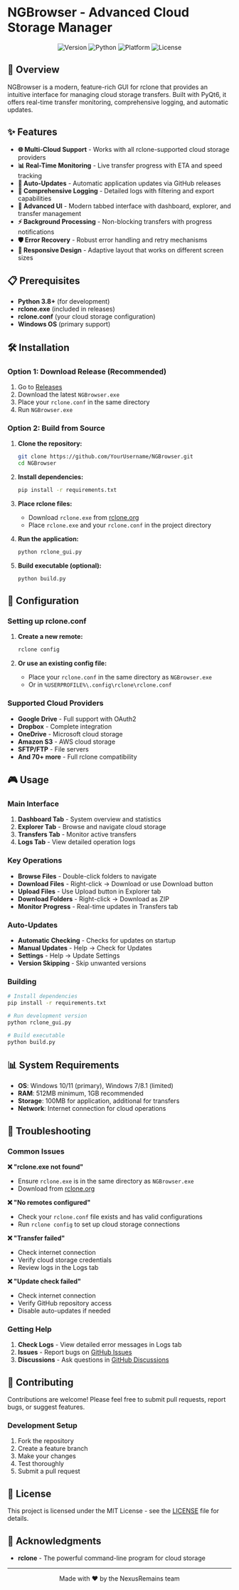 # NGBrowser - Advanced Cloud Storage Manager

<div align="center">
  <img src="https://img.shields.io/badge/Version-1.0.0-blue.svg" alt="Version">
  <img src="https://img.shields.io/badge/Python-3.8+-green.svg" alt="Python">
  <img src="https://img.shields.io/badge/Platform-Windows-lightgrey.svg" alt="Platform">
  <img src="https://img.shields.io/badge/License-MIT-yellow.svg" alt="License">
</div>

## 🚀 Overview

NGBrowser is a modern, feature-rich GUI for rclone that provides an intuitive interface for managing cloud storage transfers. Built with PyQt6, it offers real-time transfer monitoring, comprehensive logging, and automatic updates.

## ✨ Features

- **🌐 Multi-Cloud Support** - Works with all rclone-supported cloud storage providers
- **📊 Real-Time Monitoring** - Live transfer progress with ETA and speed tracking
- **🔄 Auto-Updates** - Automatic application updates via GitHub releases
- **📝 Comprehensive Logging** - Detailed logs with filtering and export capabilities
- **🎯 Advanced UI** - Modern tabbed interface with dashboard, explorer, and transfer management
- **⚡ Background Processing** - Non-blocking transfers with progress notifications
- **🛡️ Error Recovery** - Robust error handling and retry mechanisms
- **📱 Responsive Design** - Adaptive layout that works on different screen sizes

## 📋 Prerequisites

- **Python 3.8+** (for development)
- **rclone.exe** (included in releases)
- **rclone.conf** (your cloud storage configuration)
- **Windows OS** (primary support)

## 🛠️ Installation

### Option 1: Download Release (Recommended)
1. Go to [Releases](https://github.com/YourUsername/NGBrowser/releases)
2. Download the latest `NGBrowser.exe`
3. Place your `rclone.conf` in the same directory
4. Run `NGBrowser.exe`

### Option 2: Build from Source
1. **Clone the repository:**
   ```bash
   git clone https://github.com/YourUsername/NGBrowser.git
   cd NGBrowser
   ```

2. **Install dependencies:**
   ```bash
   pip install -r requirements.txt
   ```

3. **Place rclone files:**
   - Download `rclone.exe` from [rclone.org](https://rclone.org/downloads/)
   - Place `rclone.exe` and your `rclone.conf` in the project directory

4. **Run the application:**
   ```bash
   python rclone_gui.py
   ```

5. **Build executable (optional):**
   ```bash
   python build.py
   ```

## 🔧 Configuration

### Setting up rclone.conf

1. **Create a new remote:**
   ```bash
   rclone config
   ```

2. **Or use an existing config file:**
   - Place your `rclone.conf` in the same directory as `NGBrowser.exe`
   - Or in `%USERPROFILE%\.config\rclone\rclone.conf`

### Supported Cloud Providers

- **Google Drive** - Full support with OAuth2
- **Dropbox** - Complete integration
- **OneDrive** - Microsoft cloud storage
- **Amazon S3** - AWS cloud storage
- **SFTP/FTP** - File servers
- **And 70+ more** - Full rclone compatibility

## 🎮 Usage

### Main Interface

1. **Dashboard Tab** - System overview and statistics
2. **Explorer Tab** - Browse and navigate cloud storage
3. **Transfers Tab** - Monitor active transfers
4. **Logs Tab** - View detailed operation logs

### Key Operations

- **Browse Files** - Double-click folders to navigate
- **Download Files** - Right-click → Download or use Download button
- **Upload Files** - Use Upload button in Explorer tab
- **Download Folders** - Right-click → Download as ZIP
- **Monitor Progress** - Real-time updates in Transfers tab

### Auto-Updates

- **Automatic Checking** - Checks for updates on startup
- **Manual Updates** - Help → Check for Updates
- **Settings** - Help → Update Settings
- **Version Skipping** - Skip unwanted versions

### Building

```bash
# Install dependencies
pip install -r requirements.txt

# Run development version
python rclone_gui.py

# Build executable
python build.py
```

## 📊 System Requirements

- **OS**: Windows 10/11 (primary), Windows 7/8.1 (limited)
- **RAM**: 512MB minimum, 1GB recommended
- **Storage**: 100MB for application, additional for transfers
- **Network**: Internet connection for cloud operations

## 🐛 Troubleshooting

### Common Issues

**❌ "rclone.exe not found"**
- Ensure `rclone.exe` is in the same directory as `NGBrowser.exe`
- Download from [rclone.org](https://rclone.org/downloads/)

**❌ "No remotes configured"**
- Check your `rclone.conf` file exists and has valid configurations
- Run `rclone config` to set up cloud storage connections

**❌ "Transfer failed"**
- Check internet connection
- Verify cloud storage credentials
- Review logs in the Logs tab

**❌ "Update check failed"**
- Check internet connection
- Verify GitHub repository access
- Disable auto-updates if needed

### Getting Help

1. **Check Logs** - View detailed error messages in Logs tab
2. **Issues** - Report bugs on [GitHub Issues](https://github.com/YourUsername/NGBrowser/issues)
3. **Discussions** - Ask questions in [GitHub Discussions](https://github.com/YourUsername/NGBrowser/discussions)

## 🤝 Contributing

Contributions are welcome! Please feel free to submit pull requests, report bugs, or suggest features.

### Development Setup

1. Fork the repository
2. Create a feature branch
3. Make your changes
4. Test thoroughly
5. Submit a pull request

## 📄 License

This project is licensed under the MIT License - see the [LICENSE](LICENSE) file for details.

## 🙏 Acknowledgments

- **rclone** - The powerful command-line program for cloud storage
---

<div align="center">
  <p>Made with ❤️ by the NexusRemains team</p>
</div>